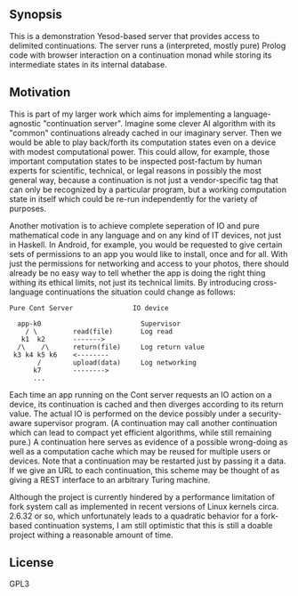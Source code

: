 ## Synopsis

This is a demonstration Yesod-based server that provides
access to delimited continuations. The server runs a
(interpreted, mostly pure) Prolog code with browser
interaction on a continuation monad while storing its
intermediate states in its internal database.

## Motivation

This is part of my larger work which aims for implementing a
language-agnostic "continuation server".  Imagine some
clever AI algorithm with its "common" continuations already
cached in our imaginary server. Then we would be able to
play back/forth its computation states even on a device with
modest computational power.  This could allow, for example,
those important computation states to be inspected
post-factum by human experts for scientific, technical, or
legal reasons in possibly the most general way, because a
continuation is not just a vendor-specific tag that can only
be recognized by a particular program, but a working
computation state in itself which could be re-run
independently for the variety of purposes.

Another motivation is to achieve complete seperation of IO
and pure mathematical code in any language and on any kind
of IT devices, not just in Haskell. In Android, for example,
you would be requested to give certain sets of permissions
to an app you would like to install, once and for all. With
just the permissions for networking and access to your
photos, there should already be no easy way to tell whether
the app is doing the right thing withing its ethical limits,
not just its technical limits. By introducing cross-language
continuations the situation could change as follows:

    Pure Cont Server               IO device

      app-k0	   		             Supervisor
        / \         read(file)       Log read
 	   k1  k2       ------->
	  /\    /\      return(file)     Log return value
	 k3 k4 k5 k6    <--------
           /        upload(data)     Log networking
          k7        -------->
		  ...

Each time an app running on the Cont server requests an IO
action on a device, its continuation is cached and then
diverges according to its return value. The actual IO is
performed on the device possibly under a security-aware
supervisor program. (A continuation may call another
continuation which can lead to compact yet efficient
algorithms, while still remaining pure.) A continuation here
serves as evidence of a possible wrong-doing as well as a
computation cache which may be reused for multiple users or
devices. Note that a continuation may be restarted just by
passing it a data. If we give an URL to each continuation,
this scheme may be thought of as giving a REST interface to
an arbitrary Turing machine.


Although the project is currently hindered by a performance
limitation of fork system call as implemented in recent
versions of Linux kernels circa. 2.6.32 or so, which
unfortunately leads to a quadratic behavior for a fork-based
continuation systems, I am still optimistic that this is
still a doable project withing a reasonable amount of time.

## License

GPL3
